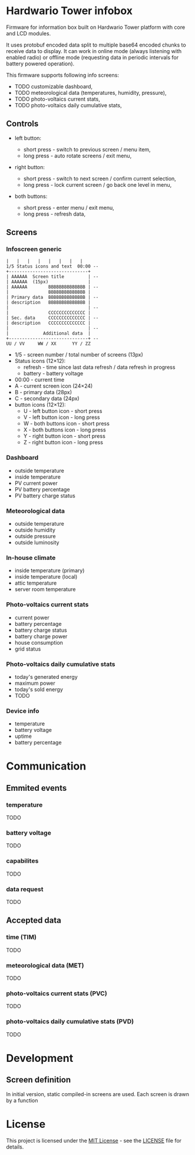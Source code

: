 # Hardwario Tower infobox

Firmware for information box built on Hardwario Tower platform with core and LCD modules.

It uses protobuf encoded data split to multiple base64 encoded chunks to receive data to display. It can work in online mode (always listening with enabled radio) or offline mode (requesting data in periodic intervals for battery powered operation).

This firmware supports following info screens:
* TODO customizable dashboard,
* TODO meteorological data (temperatures, humidity, pressure),
* TODO photo-voltaics current stats,
* TODO photo-voltaics daily cumulative stats,

## Controls

* left button:
    * short press - switch to previous screen / menu item,
    * long press - auto rotate screens / exit menu,

* right button:
    * short press - switch to next screen / confirm current selection,
    * long press - lock current screen / go back one level in menu,

* both buttons:
    * short press - enter menu / exit menu,
    * long press - refresh data,

## Screens

### Infoscreen generic
    |   |   |   |   |   |   |   |   
    1/5 Status icons and text  00:00 --
    +------------------------------+ 
    | AAAAAA  Screen title         | --
    | AAAAAA  (15px)               | 
    | AAAAAA        BBBBBBBBBBBBBB | --
    |               BBBBBBBBBBBBBB |
    | Primary data  BBBBBBBBBBBBBB | --
    | description   BBBBBBBBBBBBBB |
    |                              | --
    |               CCCCCCCCCCCCCC |
    | Sec. data     CCCCCCCCCCCCCC | --
    | description   CCCCCCCCCCCCCC |
    |                              | --
    |             Additional data  |
    +------------------------------+ --
    UU / VV     WW / XX      YY / ZZ 

* 1/5 - screen number / total number of screens (13px)
* Status icons (12×12):
    * refresh - time since last data refresh / data refresh in progress
    * battery - battery voltage
* 00:00 - current time
* A - current screen icon (24×24)
* B - primary data (28px)
* C - secondary data (24px)
* button icons (12×12):
    * U - left button icon - short press
    * V - left button icon - long press 
    * W - both buttons icon - short press
    * X - both buttons icon - long press
    * Y - right button icon - short press
    * Z - right button icon - long press

### Dashboard
* outside temperature
* inside temperature
* PV current power
* PV battery percentage
* PV battery charge status

### Meteorological data
* outside temperature
* outside humidity
* outside pressure
* outside luminosity

### In-house climate
* inside temperature (primary)
* inside temperature (local)
* attic temperature
* server room temperature

### Photo-voltaics current stats
* current power
* battery percentage
* battery charge status
* battery charge power
* house consumption
* grid status

### Photo-voltaics daily cumulative stats
* today's generated energy
* maximum power
* today's sold energy
* TODO

### Device info
* temperature
* battery voltage
* uptime
* battery percentage

# Communication

## Emmited events
### temperature
TODO

### battery voltage
TODO

### capabilites
TODO

### data request
TODO

## Accepted data
### time (TIM)
TODO

### meteorological data (MET)
TODO

### photo-voltaics current stats (PVC)
TODO

### photo-voltaics daily cumulative stats (PVD)
TODO

# Development

## Screen definition
In initial version, static compiled-in screens are used. Each screen is drawn by a function

# License

This project is licensed under the [MIT License](https://opensource.org/licenses/MIT/) - see the [LICENSE](LICENSE) file for details.
